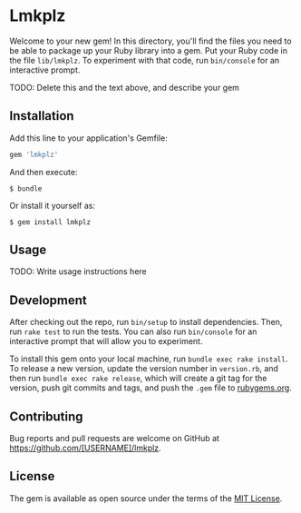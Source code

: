 # Lmkplz

Welcome to your new gem! In this directory, you'll find the files you need to be able to package up your Ruby library into a gem. Put your Ruby code in the file `lib/lmkplz`. To experiment with that code, run `bin/console` for an interactive prompt.

TODO: Delete this and the text above, and describe your gem

## Installation

Add this line to your application's Gemfile:

```ruby
gem 'lmkplz'
```

And then execute:

    $ bundle

Or install it yourself as:

    $ gem install lmkplz

## Usage

TODO: Write usage instructions here

## Development

After checking out the repo, run `bin/setup` to install dependencies. Then, run `rake test` to run the tests. You can also run `bin/console` for an interactive prompt that will allow you to experiment.

To install this gem onto your local machine, run `bundle exec rake install`. To release a new version, update the version number in `version.rb`, and then run `bundle exec rake release`, which will create a git tag for the version, push git commits and tags, and push the `.gem` file to [rubygems.org](https://rubygems.org).

## Contributing

Bug reports and pull requests are welcome on GitHub at https://github.com/[USERNAME]/lmkplz.


## License

The gem is available as open source under the terms of the [MIT License](http://opensource.org/licenses/MIT).

